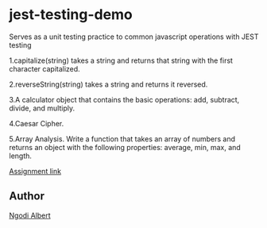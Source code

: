 # jest-testing-demo

Serves as a unit testing practice to common javascript operations with JEST testing

1.capitalize(string) takes a string and returns that string with the first character capitalized.

2.reverseString(string) takes a string and returns it reversed.

3.A calculator object that contains the basic operations: add, subtract, divide, and multiply.

4.Caesar Cipher.

5.Array Analysis. Write a function that takes an array of numbers and returns an object with the following properties: average, min, max, and length.

[Assignment link](https://www.theodinproject.com/courses/javascript/lessons/testing-practice)

Author
------

[Ngodi Albert](@ngodi)
